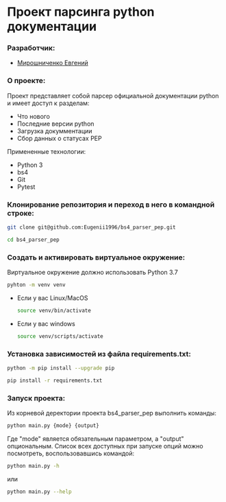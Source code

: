 # Проект парсинга python документации

### Разработчик:

 - [Мирошниченко Евгений](https://github.com/Eugenii1996)

### О проекте:

Проект представляет собой парсер официальной документации python 
и имеет доступ к разделам:
 - Что нового
 - Последние версии python
 - Загрузка докумментации
 - Сбор данных о статусах PEP

Примененные технологии:
 - Python 3
 - bs4
 - Git
 - Pytest

### Клонирование репозитория и переход в него в командной строке:

```bash
git clone git@github.com:Eugenii1996/bs4_parser_pep.git
```

```bash
cd bs4_parser_pep
```

### Cоздать и активировать виртуальное окружение:

Виртуальное окружение должно использовать Python 3.7

```bash
pyhton -m venv venv
```

* Если у вас Linux/MacOS

    ```bash
    source venv/bin/activate
    ```

* Если у вас windows

    ```bash
    source venv/scripts/activate
    ```

### Установка зависимостей из файла requirements.txt:

```bash
python -m pip install --upgrade pip
```

```bash
pip install -r requirements.txt
```

### Запуск проекта:

Из корневой деректории проекта bs4_parser_pep выполнить команды:

```bash
python main.py {mode} {output}
```

Где "mode" является обязательным параметром, а "output" опциональным.
Список всех доступных при запуске опций можно посмотреть, воспользовавшись командой:

```bash
python main.py -h
```

или

```bash
python main.py --help
```
